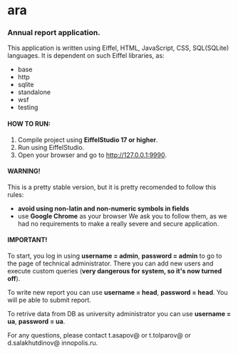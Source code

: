 # ara
### Annual report application.

This application is written using Eiffel, HTML, JavaScript, CSS, SQL(SQLite) languages.
It is dependent on such Eiffel libraries, as:
  - base
  - http
  - sqlite
  - standalone
  - wsf
  - testing


#### HOW TO RUN:


1. Compile project using **EiffelStudio 17 or higher**.
2. Run using EiffelStudio.
3. Open your browser and go to http://127.0.0.1:9990. 

#### WARNING!

This is a pretty stable version, but it is pretty recomended to follow this rules:
  - **avoid using non-latin and non-numeric symbols in fields**
  - use **Google Chrome** as your browser
We ask you to follow them, as we had no requirements to make a really severe and secure application.

#### IMPORTANT!

To start, you log in using **username = admin**, **password = admin** to go to the page of technical administrator. There you can add new users and execute custom queries (**very dangerous for system, so it's now turned off**).

To write new report you can use **username = head**, **password = head**. You will pe able to submit report.

To retrive data from DB as university administrator you can use **username = ua**, **password = ua**.

For any questions, please contact t.asapov@ or t.tolparov@ or d.salakhutdinov@ innopolis.ru.
